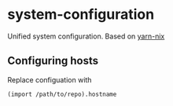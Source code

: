 # system-configuration

Unified system configuration. Based on [yarn-nix](https://github.com/yacinehmito/yarn-nix)

## Configuring hosts

Replace configuation with

```
(import /path/to/repo).hostname
```
